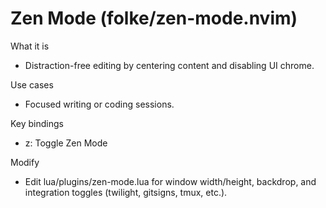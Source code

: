 # Zen Mode (folke/zen-mode.nvim)

What it is
- Distraction-free editing by centering content and disabling UI chrome.

Use cases
- Focused writing or coding sessions.

Key bindings
- <leader>z: Toggle Zen Mode

Modify
- Edit lua/plugins/zen-mode.lua for window width/height, backdrop, and integration toggles (twilight, gitsigns, tmux, etc.).
